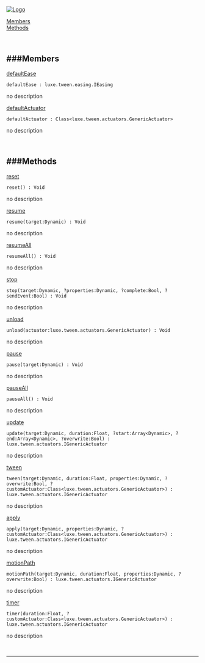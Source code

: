 
[![Logo](http://luxeengine.com/images/logo.png)](index.html)


[Members](#Members)   
[Methods](#Methods)   


&nbsp;   

<a class="lift" name="Members" ></a>
###Members   
---
<a class="lift" name="defaultEase" href="#defaultEase">defaultEase</a>



    defaultEase : luxe.tween.easing.IEasing

<span class="small_desc_flat"> no description </span>   

<a class="lift" name="defaultActuator" href="#defaultActuator">defaultActuator</a>



    defaultActuator : Class<luxe.tween.actuators.GenericActuator>

<span class="small_desc_flat"> no description </span>   

&nbsp;   

<a class="lift" name="Methods" ></a>
###Methods   
---
<a class="lift" name="reset" href="#reset">reset</a>



    reset() : Void

<span class="small_desc_flat"> no description </span>   

<a class="lift" name="resume" href="#resume">resume</a>



    resume(target:Dynamic) : Void

<span class="small_desc_flat"> no description </span>   

<a class="lift" name="resumeAll" href="#resumeAll">resumeAll</a>



    resumeAll() : Void

<span class="small_desc_flat"> no description </span>   

<a class="lift" name="stop" href="#stop">stop</a>



    stop(target:Dynamic, ?properties:Dynamic, ?complete:Bool, ?sendEvent:Bool) : Void

<span class="small_desc_flat"> no description </span>   

<a class="lift" name="unload" href="#unload">unload</a>



    unload(actuator:luxe.tween.actuators.GenericActuator) : Void

<span class="small_desc_flat"> no description </span>   

<a class="lift" name="pause" href="#pause">pause</a>



    pause(target:Dynamic) : Void

<span class="small_desc_flat"> no description </span>   

<a class="lift" name="pauseAll" href="#pauseAll">pauseAll</a>



    pauseAll() : Void

<span class="small_desc_flat"> no description </span>   

<a class="lift" name="update" href="#update">update</a>



    update(target:Dynamic, duration:Float, ?start:Array<Dynamic>, ?end:Array<Dynamic>, ?overwrite:Bool) : luxe.tween.actuators.IGenericActuator

<span class="small_desc_flat"> no description </span>   

<a class="lift" name="tween" href="#tween">tween</a>



    tween(target:Dynamic, duration:Float, properties:Dynamic, ?overwrite:Bool, ?customActuator:Class<luxe.tween.actuators.GenericActuator>) : luxe.tween.actuators.IGenericActuator

<span class="small_desc_flat"> no description </span>   

<a class="lift" name="apply" href="#apply">apply</a>



    apply(target:Dynamic, properties:Dynamic, ?customActuator:Class<luxe.tween.actuators.GenericActuator>) : luxe.tween.actuators.IGenericActuator

<span class="small_desc_flat"> no description </span>   

<a class="lift" name="motionPath" href="#motionPath">motionPath</a>



    motionPath(target:Dynamic, duration:Float, properties:Dynamic, ?overwrite:Bool) : luxe.tween.actuators.IGenericActuator

<span class="small_desc_flat"> no description </span>   

<a class="lift" name="timer" href="#timer">timer</a>



    timer(duration:Float, ?customActuator:Class<luxe.tween.actuators.GenericActuator>) : luxe.tween.actuators.IGenericActuator

<span class="small_desc_flat"> no description </span>   



&nbsp;
&nbsp;
&nbsp;

---  


&nbsp;   
&nbsp;   